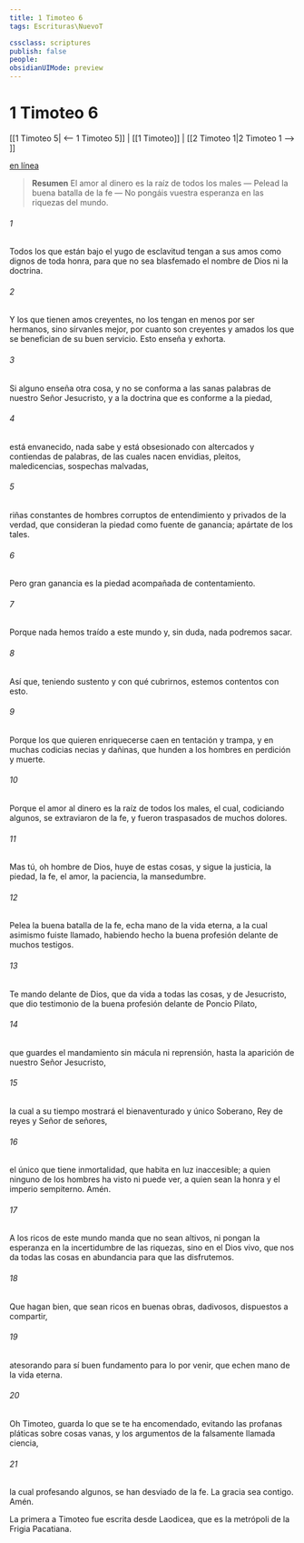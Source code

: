 ```yaml
---
title: 1 Timoteo 6
tags: Escrituras\NuevoT

cssclass: scriptures
publish: false
people:
obsidianUIMode: preview
---
```


# 1 Timoteo 6
[[1 Timoteo 5| <-- 1 Timoteo 5]] | [[1 Timoteo]] | [[2 Timoteo 1|2 Timoteo 1 --> ]]

[en línea](https://churchofjesuschrist.org/study/scriptures/nt/1-tim/6?lang=spa)

> __Resumen__
El amor al dinero es la raíz de todos los males — Pelead la buena batalla de la fe — No pongáis vuestra esperanza en las riquezas del mundo.

###### 1 
Todos los que están bajo el yugo de esclavitud tengan a sus amos como dignos de toda honra, para que no sea blasfemado el nombre de Dios ni la doctrina.

###### 2 
Y los que tienen amos creyentes, no los tengan en menos por ser hermanos, sino sírvanles mejor, por cuanto son creyentes y amados los que se benefician de su buen servicio. Esto enseña y exhorta.

###### 3 
Si alguno enseña otra cosa, y no se conforma a las sanas palabras de nuestro Señor Jesucristo, y a la doctrina que es conforme a la piedad,

###### 4 
está envanecido, nada sabe y está obsesionado con altercados y contiendas de palabras, de las cuales nacen envidias, pleitos, maledicencias, sospechas malvadas,

###### 5 
riñas constantes de hombres corruptos de entendimiento y privados de la verdad, que consideran la piedad como fuente de ganancia; apártate de los tales.

###### 6 
Pero gran ganancia es la piedad acompañada de contentamiento.

###### 7 
Porque nada hemos traído a este mundo y, sin duda, nada podremos sacar.

###### 8 
Así que, teniendo sustento y con qué cubrirnos, estemos contentos con esto.

###### 9 
Porque los que quieren enriquecerse caen en tentación y trampa, y en muchas codicias necias y dañinas, que hunden a los hombres en perdición y muerte.

###### 10 
Porque el amor al dinero es la raíz de todos los males, el cual, codiciando algunos, se extraviaron de la fe, y fueron traspasados de muchos dolores.

###### 11 
Mas tú, oh hombre de Dios, huye de estas cosas, y sigue la justicia, la piedad, la fe, el amor, la paciencia, la mansedumbre.

###### 12 
Pelea la buena batalla de la fe, echa mano de la vida eterna, a la cual asimismo fuiste llamado, habiendo hecho la buena profesión delante de muchos testigos.

###### 13 
Te mando delante de Dios, que da vida a todas las cosas, y de Jesucristo, que dio testimonio de la buena profesión delante de Poncio Pilato,

###### 14 
que guardes el mandamiento sin mácula ni reprensión, hasta la aparición de nuestro Señor Jesucristo,

###### 15 
la cual a su tiempo mostrará el bienaventurado y único Soberano, Rey de reyes y Señor de señores,

###### 16 
el único que tiene inmortalidad, que habita en luz inaccesible; a quien ninguno de los hombres ha visto ni puede ver, a quien sean la honra y el imperio sempiterno. Amén.

###### 17 
A los ricos de este mundo manda que no sean altivos, ni pongan la esperanza en la incertidumbre de las riquezas, sino en el Dios vivo, que nos da todas las cosas en abundancia para que las disfrutemos.

###### 18 
Que hagan bien, que sean ricos en buenas obras, dadivosos, dispuestos a compartir,

###### 19 
atesorando para sí buen fundamento para lo por venir, que echen mano de la vida eterna.

###### 20 
Oh Timoteo, guarda lo que se te ha encomendado, evitando las profanas pláticas sobre cosas vanas, y los argumentos de la falsamente llamada ciencia,

###### 21 
la cual profesando algunos, se han desviado de la fe. La gracia sea contigo. Amén.

La primera  a Timoteo fue escrita desde Laodicea, que es la metrópoli de la Frigia Pacatiana.

